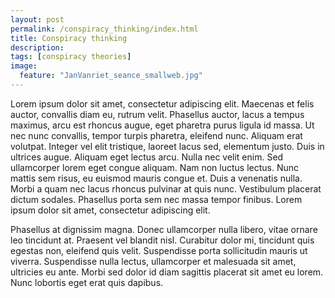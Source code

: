 ```yaml
---
layout: post
permalink: /conspiracy_thinking/index.html
title: Conspiracy thinking
description:
tags: [conspiracy theories]
image:
  feature: "JanVanriet_seance_smallweb.jpg"
---
```


Lorem ipsum dolor sit amet, consectetur adipiscing elit. Maecenas et felis auctor, convallis diam eu, rutrum velit. Phasellus auctor, lacus a tempus maximus, arcu est rhoncus augue, eget pharetra purus ligula id massa. Ut nec nunc convallis, tempor turpis pharetra, eleifend nunc. Aliquam erat volutpat. Integer vel elit tristique, laoreet lacus sed, elementum justo. Duis in ultrices augue. Aliquam eget lectus arcu. Nulla nec velit enim. Sed ullamcorper lorem eget congue aliquam. Nam non luctus lectus. Nunc mattis sem risus, eu euismod mauris congue et. Duis a venenatis nulla. Morbi a quam nec lacus rhoncus pulvinar at quis nunc. Vestibulum placerat dictum sodales. Phasellus porta sem nec massa tempor finibus. Lorem ipsum dolor sit amet, consectetur adipiscing elit.

Phasellus at dignissim magna. Donec ullamcorper nulla libero, vitae ornare leo tincidunt at. Praesent vel blandit nisl. Curabitur dolor mi, tincidunt quis egestas non, eleifend quis velit. Suspendisse porta sollicitudin mauris ut viverra. Suspendisse nulla lectus, ullamcorper et malesuada sit amet, ultricies eu ante. Morbi sed dolor id diam sagittis placerat sit amet eu lorem. Nunc lobortis eget erat quis dapibus.
